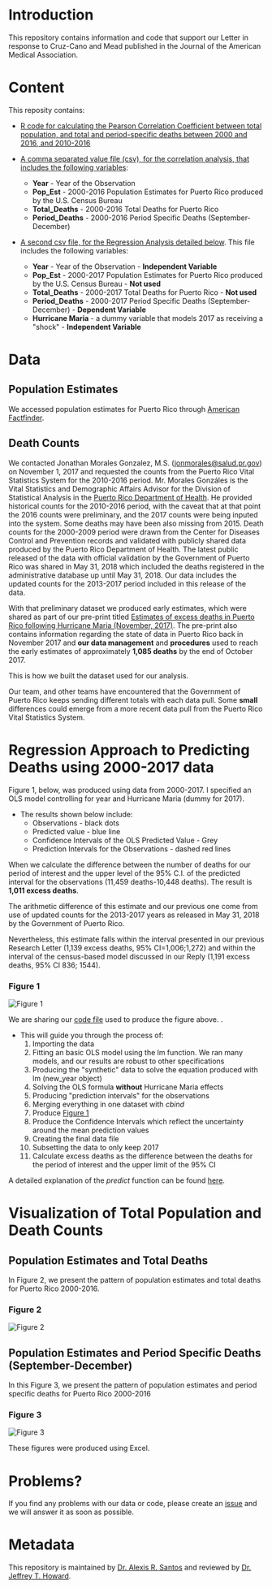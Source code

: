 # Introduction 
This repository contains information and code that support our Letter in response to Cruz-Cano and Mead published in the Journal of the American Medical Association. 

# Content
This reposity contains:

* [R code for calculating the Pearson Correlation Coefficient between total population, and total and period-specific deaths between 2000 and 2016, and 2010-2016](Code_Correlations_JAMA_Reply.R)

* [A comma separated value file (csv), for the correlation analysis, that includes the following variables](Puerto_Rico_Deaths_00_16.csv):
    + **Year** - Year of the Observation 
    + **Pop_Est** - 2000-2016 Population Estimates for Puerto Rico produced by the U.S. Census Bureau 
    + **Total_Deaths** - 2000-2016 Total Deaths for Puerto Rico 
    + **Period_Deaths** - 2000-2016 Period Specific Deaths (September-December)  

* [A second csv file, for the Regression Analysis detailed below](Puerto_Rico_Deaths_00_17.csv). This file includes the following  variables:
    + **Year** - Year of the Observation - **Independent Variable**
    + **Pop_Est** - 2000-2017 Population Estimates for Puerto Rico produced by the U.S. Census Bureau - **Not used**
    + **Total_Deaths** - 2000-2017 Total Deaths for Puerto Rico - **Not used**
    + **Period_Deaths** - 2000-2017 Period Specific Deaths (September-December)  - **Dependent Variable**
    + **Hurricane Maria** - a dummy variable that models 2017 as receiving a "shock" - **Independent Variable**

# Data 

## Population Estimates
We accessed population estimates for Puerto Rico through [American Factfinder](https://factfinder.census.gov/faces/nav/jsf/pages/index.xhtml). 

## Death Counts
We contacted Jonathan Morales Gonzalez, M.S. (jonmorales@salud.pr.gov) on November 1, 2017 and requested the counts from the Puerto Rico Vital Statistics System for the 2010-2016 period. Mr. Morales Gonzáles is the Vital Statistics and Demographic Affairs Advisor for the Division of Statistical Analysis in the [Puerto Rico Department of Health](http://www.salud.gov.pr/). He provided historical counts for the 2010-2016 period, with the caveat that at that point the 2016 counts were preliminary, and the 2017 counts were being inputed into the system. Some deaths may have been also missing from 2015. Death counts for the 2000-2009 period were drawn from the Center for Diseases Control and Prevention records and validated with publicly shared data produced by the Puerto Rico Department of Health.  The latest public released of the data with official validation by the Government of Puerto Rico was shared in May 31, 2018 which included the deaths registered in the administrative database up until May 31, 2018. Our data includes the updated counts for the 2013-2017 period included in this release of the data. 

With that preliminary dataset we produced early estimates, which were shared as part of our pre-print titled [Estimates of excess deaths in Puerto Rico following Hurricane Maria (November, 2017)](https://osf.io/preprints/socarxiv/s7dmu/). The pre-print also contains information regarding the state of data in Puerto Rico back in November 2017 and **our data management** and **procedures** used to reach the early estimates of approximately **1,085 deaths** by the end of October 2017. 

This is how we built the dataset used for our analysis.

Our team, and other teams have encountered that the Government of Puerto Rico keeps sending different totals with each data pull. Some **small** differences could emerge from a more recent data pull from the Puerto Rico Vital Statistics System. 

# Regression Approach to Predicting Deaths using 2000-2017 data
Figure 1, below, was produced using data from 2000-2017. I specified an OLS model controlling for year and Hurricane Maria (dummy for 2017). 

* The results shown below include: 
    + Observations - black dots
    + Predicted value - blue line
    + Confidence Intervals of the OLS Predicted Value - Grey 
    + Prediction Intervals for the Observations - dashed red lines

When we calculate the difference between the number of deaths for our period of interest and the upper level of the 95% C.I. of the predicted interval for the observations (11,459 deaths-10,448 deaths). The result is **1,011 excess deaths**. 

The arithmetic difference of this estimate and our previous one come from use of updated counts for the 2013-2017 years as released in May 31, 2018 by the Government of Puerto Rico. 

Nevertheless, this estimate falls within the interval presented in our previous Research Letter (1,139 excess deaths, 95% CI=1,006;1,272) and within the interval of the census-based model discussed in our Reply (1,191 excess deaths, 95% CI 836; 1544). 

### Figure 1 
![Figure 1](Rplot10.jpeg)

We are sharing our [code file](OLS_Figure_Repository.R) used to produce the figure above. .

* This will guide you through the process of: 
    1. Importing the data
    2. Fitting an basic OLS model using the lm function. We ran many models, and our results are robust to other specifications 
    3. Producing the "synthetic" data to solve the equation produced with lm (new_year object)
    4. Solving the OLS formula **without** Hurricane Maria effects
    5. Producing "prediction intervals" for the observations 
    6. Merging everything in one dataset with *cbind* 
    7. Produce [Figure 1](RPlot10.jpeg) 
    8. Produce the Confidence Intervals which reflect the uncertainty around the mean prediction values
    9. Creating the final data file
    10. Subsetting the data to only keep 2017
    11. Calculate excess deaths as the difference between the deaths for the period of interest and the upper limit of the 95% CI 
    
A detailed explanation of the *predict* function can be found [here](https://www.sthda.com/english/articles/40-regression-analysis/166-predict-in-r-model-predictions-and-confidence-intervals). 

# Visualization of Total Population and Death Counts
## Population Estimates and Total Deaths
In Figure 2, we present the pattern of population estimates and total deaths for Puerto Rico 2000-2016.

### Figure 2
![Figure 2](Total_Deaths_Pop_A.jpg)

## Population Estimates and Period Specific Deaths (September-December)
In this Figure 3, we present the pattern of population estimates and period specific deaths for Puerto Rico 2000-2016

### Figure 3
![Figure 3](Total_Deaths_Pop_B.jpg)

These figures were produced using Excel. 

# Problems?
If you find any problems with our data or code, please create an [issue](https://github.com/alexisrsantos/JAMA_Reply/issues) and we will answer it as soon as possible. 

# Metadata
This repository is maintained by [Dr. Alexis R. Santos](https://scholar.google.com/citations?user=oPZ-RDgAAAAJ&hl=en) and reviewed by [Dr. Jeffrey T. Howard](https://scholar.google.com/citations?user=l0A2z2YAAAAJ&hl=en).

